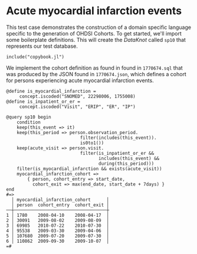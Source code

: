 # Acute myocardial infarction events

This test case demonstrates the construction of a domain specific
language specific to the generation of OHDSI Cohorts. To get started,
we'll import some boilerplate definitions. This will create the
*DataKnot* called `sp10` that represents our test database.

    include("copybook.jl")

We implement the cohort definition as found in found in `1770674.sql`
that was produced by the JSON found in `1770674.json`, which defines
a cohort for persons experiencing acute myocardial infarction events.

    @define is_myocardial_infarction =
         concept.iscoded("SNOMED", 22298006, 1755008)
    @define is_inpatient_or_er =
         concept.iscoded("Visit", "ERIP", "ER", "IP")

    @query sp10 begin
        condition
        keep(this_event => it)
        keep(this_period => person.observation_period.
                                filter(includes(this_event)).
                                is0to1())
        keep(acute_visit => person.visit.
                                filter(is_inpatient_or_er &&
                                       includes(this_event) &&
                                       during(this_period)))
        filter(is_myocardial_infarction && exists(acute_visit))
        myocardial_infarction_cohort =>
            { person, cohort_entry => start_date,
              cohort_exit => max(end_date, start_date + 7days) }
    end
    #=>
      │ myocardial_infarction_cohort      │
      │ person  cohort_entry  cohort_exit │
    ──┼───────────────────────────────────┼
    1 │ 1780    2008-04-10    2008-04-17  │
    2 │ 30091   2009-08-02    2009-08-09  │
    3 │ 69985   2010-07-22    2010-07-30  │
    4 │ 95538   2009-03-30    2009-04-06  │
    5 │ 107680  2009-07-20    2009-07-30  │
    6 │ 110862  2009-09-30    2009-10-07  │
    =#

